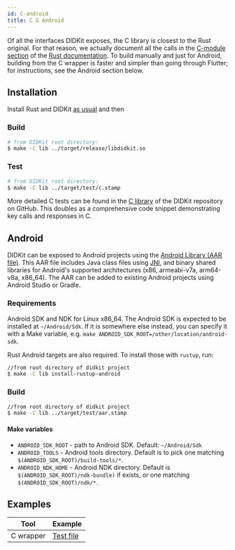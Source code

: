 ```yaml
---
id: C-android
title: C & Android
---
```


Of all the interfaces DIDKit exposes, the C library is closest to the Rust original.  For that reason, we actually document all the calls in the [C-module section](https://rust.didkit.dev/didkit/c/index.html) of the [Rust documentation](https://rust.didkit.dev/didkit/). To build manually and just for Android, building from the C wrapper is faster and simpler than going through Flutter; for instructions, see the Android section below.

## Installation

Install Rust and DIDKit [as usual](didkit/install#manual) and then 

### Build

```sh
# from DIDKit root directory:
$ make -C lib ../target/release/libdidkit.so
```

### Test

```sh
# from DIDKit root directory:
$ make -C lib ../target/test/c.stamp
```

More detailed C tests can be found in the [C
library](https://github.com/spruceid/didkit/blob/main/lib/c/test.c) of the
DIDKit repository on GitHub. This doubles as a comprehensive code snippet
demonstrating key calls and responses in C.

## Android

DIDKit can be exposed to Android projects using the [Android Library (AAR file)][AAR]. This AAR file includes Java class files using [JNI][], and binary shared libraries for Android's supported architectures (x86, armeabi-v7a, arm64-v8a, x86\_64). The AAR can be added to existing Android projects using Android Studio or Gradle.

### Requirements

Android SDK and NDK for Linux x86\_64. The Android SDK is expected to be installed at `~/Android/Sdk`. If it is somewhere else instead, you can specify it with a Make variable, e.g. `make ANDROID_SDK_ROOT=/other/location/android-sdk`. 

Rust Android targets are also required. To install those with `rustup`, run:
```sh
//from root directory of didkit project
$ make -C lib install-rustup-android
```

### Build

```sh
//from root directory of didkit project
$ make -C lib ../target/test/aar.stamp
```

#### Make variables

- `ANDROID_SDK_ROOT` - path to Android SDK. Default: `~/Android/Sdk`
- `ANDROID_TOOLS` - Android tools directory. Default is to pick one matching `$(ANDROID_SDK_ROOT)/build-tools/*`.
- `ANDROID_NDK_HOME` - Android NDK directory. Default is `$(ANDROID_SDK_ROOT)/ndk-bundle)` if exists, or one matching `$(ANDROID_SDK_ROOT)/ndk/*`.

[AAR]: https://developer.android.com/studio/projects/android-library.html#aar-contents
[JNI]: https://en.wikipedia.org/wiki/Java_Native_Interface

## Examples

|Tool|Example|
|---|---|
|C wrapper|[Test file](https://github.com/spruceid/didkit/blob/main/lib/c/test.c)|

